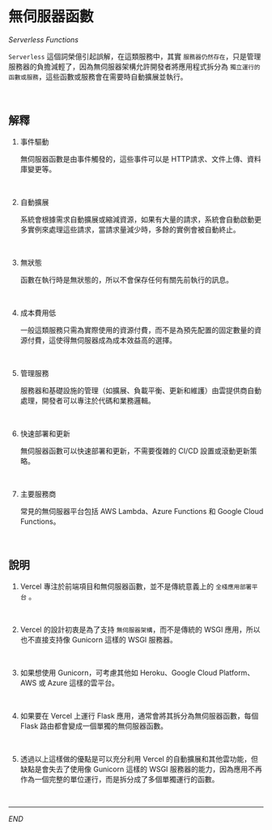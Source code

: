 # 無伺服器函數

_Serverless Functions_

`Serverless` 這個詞榮億引起誤解，在這類服務中，其實 `服務器仍然存在`，只是管理服務器的負擔減輕了，因為無伺服器架構允許開發者將應用程式拆分為 `獨立運行的函數或服務`，這些函數或服務會在需要時自動擴展並執行。

<br>

## 解釋
1. 事件驅動

    無伺服器函數是由事件觸發的，這些事件可以是 HTTP請求、文件上傳、資料庫變更等。

<br>

2. 自動擴展

    系統會根據需求自動擴展或縮減資源，如果有大量的請求，系統會自動啟動更多實例來處理這些請求，當請求量減少時，多餘的實例會被自動終止。

<br>

3. 無狀態

    函數在執行時是無狀態的，所以不會保存任何有關先前執行的訊息。

<br>

4. 成本費用低

    一般這類服務只需為實際使用的資源付費，而不是為預先配置的固定數量的資源付費，這使得無伺服器成為成本效益高的選擇。

<br>

5. 管理服務

    服務器和基礎設施的管理（如擴展、負載平衡、更新和維護）由雲提供商自動處理，開發者可以專注於代碼和業務邏輯。

<br>

6. 快速部署和更新

    無伺服器函數可以快速部署和更新，不需要復雜的 CI/CD 設置或滾動更新策略。

<br>

7. 主要服務商
    
    常見的無伺服器平台包括 AWS Lambda、Azure Functions 和 Google Cloud Functions。

<br>

## 說明
1. Vercel 專注於前端項目和無伺服器函數，並不是傳統意義上的 `全棧應用部署平台` 。

<br>

2. Vercel 的設計初衷是為了支持 `無伺服器架構`，而不是傳統的 WSGI 應用，所以也不直接支持像 Gunicorn 這樣的 WSGI 服務器。

<br>

3. 如果想使用 Gunicorn，可考慮其他如 Heroku、Google Cloud Platform、AWS 或 Azure 這樣的雲平台。

<br>

4. 如果要在 Vercel 上運行 Flask 應用，通常會將其拆分為無伺服器函數，每個 Flask 路由都會變成一個單獨的無伺服器函數。

<br>

5. 透過以上這樣做的優點是可以充分利用 Vercel 的自動擴展和其他雲功能，但缺點是會失去了使用像 Gunicorn 這樣的 WSGI 服務器的能力，因為應用不再作為一個完整的單位運行，而是拆分成了多個單獨運行的函數。

<br>

---

_END_

<!--
keywords: 無伺服器函數, Serverless, Serverless Functions
-->